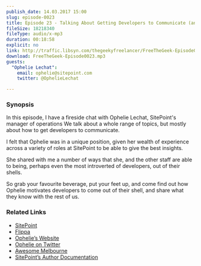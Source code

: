 ```yaml
---
publish_date: 14.03.2017 15:00
slug: episode-0023
title: Episode 23 - Talking About Getting Developers to Communicate (and more) With Opélie Lechat
fileSize: 18218340
fileType: audio/x-mp3
duration: 00:18:58
explicit: no
link: http://traffic.libsyn.com/thegeekyfreelancer/FreeTheGeek-Episode0023.mp3
download: FreeTheGeek-Episode0023.mp3
guests:
  "Ophelie Lechat":
    email: ophelie@sitepoint.com
    twitter: @OphelieLechat

---
```

### Synopsis

In this episode, I have a fireside chat with Ophelie Lechat, SitePoint's manager of operations
We talk about a whole range of topics, but mostly about how to get developers to communicate.

I felt that Ophelie was in a unique position, given her wealth of experience across a variety of roles at SitePoint to be able to give the best insights.

She shared with me a number of ways that she, and the other staff are able to being, perhaps even the most introverted of developers, out of their shells.

So grab your favourite beverage, put your feet up, and come find out how Ophelie motivates developers to come out of their shell, and share what they know with the rest of us.

### Related Links

- [SitePoint](https://www.sitepoint.com/)
- [Flippa](https://flippa.com/)
- [Ophelie’s Website](http://ophelielechat.com/)
- [Ophelie on Twitter](https://twitter.com/OphelieLechat)
- [Awesome Melbourne](https://twitter.com/awesomemelb)
- [SitePoint’s Author Documentation](https://github.com/sitepoint-editors/author-documentation/blob/master/docs/Process-Peer%20Review-What%20Is%20Peer%20Review.md)
